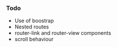 ### Todo

- Use of boostrap
- Nested routes
- router-link and router-view components
- scroll behaviour